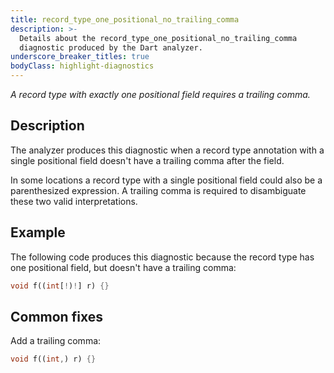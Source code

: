 ```yaml
---
title: record_type_one_positional_no_trailing_comma
description: >-
  Details about the record_type_one_positional_no_trailing_comma
  diagnostic produced by the Dart analyzer.
underscore_breaker_titles: true
bodyClass: highlight-diagnostics
---
```


_A record type with exactly one positional field requires a trailing comma._

## Description

The analyzer produces this diagnostic when a record type annotation with a
single positional field doesn't have a trailing comma after the field.

In some locations a record type with a single positional field could also
be a parenthesized expression. A trailing comma is required to
disambiguate these two valid interpretations.

## Example

The following code produces this diagnostic because the record type has
one positional field, but doesn't have a trailing comma:

```dart
void f((int[!)!] r) {}
```

## Common fixes

Add a trailing comma:

```dart
void f((int,) r) {}
```
